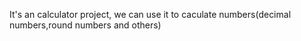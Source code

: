 It's an calculator project, we can use it to caculate numbers(decimal numbers,round numbers and others)
